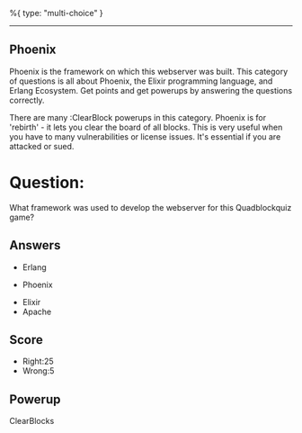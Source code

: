 %{
 type: "multi-choice"
}

---
## Phoenix
Phoenix is the framework on which this
webserver was built.
This category of questions is all
about Phoenix, the Elixir programming
language, and Erlang Ecosystem.
Get points and get powerups
by answering the questions correctly.

There are many :ClearBlock powerups
in this category.
Phoenix is for 'rebirth' - it
lets you clear the board of all blocks.
This is very useful when you have to
many vulnerabilities or license issues.
It's essential if you are attacked
or sued.

# Question:
What framework was used to develop the webserver for this Quadblockquiz game?

## Answers
- Erlang
* Phoenix
- Elixir
- Apache

## Score
- Right:25
- Wrong:5

## Powerup
ClearBlocks
